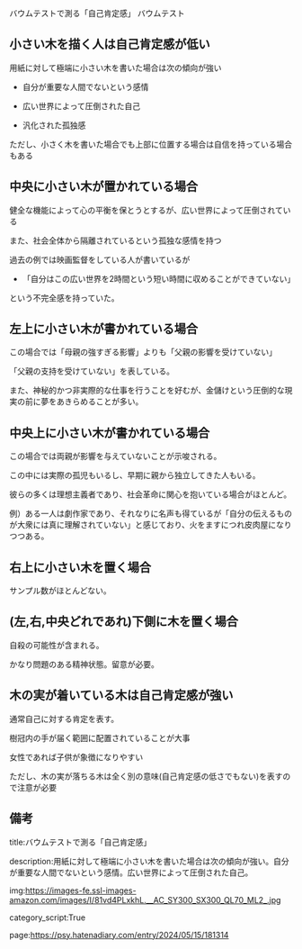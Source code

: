 バウムテストで測る「自己肯定感」
バウムテスト



## 小さい木を描く人は自己肯定感が低い



用紙に対して極端に小さい木を書いた場合は次の傾向が強い





- 自分が重要な人間でないという感情



- 広い世界によって圧倒された自己



- 汎化された孤独感





ただし、小さく木を書いた場合でも上部に位置する場合は自信を持っている場合もある









## 中央に小さい木が置かれている場合



健全な機能によって心の平衡を保とうとするが、広い世界によって圧倒されている



また、社会全体から隔離されているという孤独な感情を持つ



過去の例では映画監督をしている人が書いているが



- 「自分はこの広い世界を2時間という短い時間に収めることができていない」



という不完全感を持っていた。









## 左上に小さい木が書かれている場合



この場合では「母親の強すぎる影響」よりも「父親の影響を受けていない」

「父親の支持を受けていない」を表している。



また、神秘的かつ非実際的な仕事を行うことを好むが、金儲けという圧倒的な現実の前に夢をあきらめることが多い。





## 中央上に小さい木が書かれている場合



この場合では両親が影響を与えていないことが示唆される。



この中には実際の孤児もいるし、早期に親から独立してきた人もいる。



彼らの多くは理想主義者であり、社会革命に関心を抱いている場合がほとんど。



例）ある一人は劇作家であり、それなりに名声も得ているが「自分の伝えるものが大衆には真に理解されていない」と感じており、火をますにつれ皮肉屋になりつつある。







## 右上に小さい木を置く場合



サンプル数がほとんどない。









## (左,右,中央どれであれ)下側に木を置く場合



自殺の可能性が含まれる。



かなり問題のある精神状態。留意が必要。







## 木の実が着いている木は自己肯定感が強い



通常自己に対する肯定を表す。



樹冠内の手が届く範囲に配置されていることが大事



女性であれば子供が象徴になりやすい



ただし、木の実が落ちる木は全く別の意味(自己肯定感の低さでもない)を表すので注意が必要













## 備考







title:バウムテストで測る「自己肯定感」



description:用紙に対して極端に小さい木を書いた場合は次の傾向が強い。自分が重要な人間でないという感情。広い世界によって圧倒された自己。



img:https://images-fe.ssl-images-amazon.com/images/I/81vd4PLxkhL.__AC_SY300_SX300_QL70_ML2_.jpg



category_script:True



page:https://psy.hatenadiary.com/entry/2024/05/15/181314
